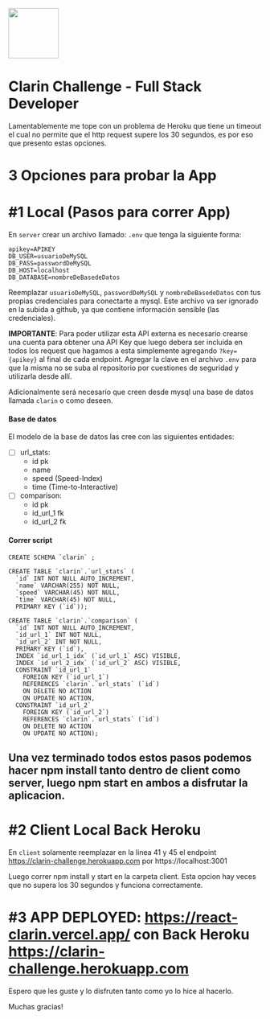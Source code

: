<p align='left'>
    <img height="100" width="100" src='https://www.clarin.com/static/CLAClarin/images/Clarin-sahreing-fbk.png' </img>
</p>

# Clarin Challenge - Full Stack Developer 

Lamentablemente me tope con un problema de Heroku que tiene un timeout el cual no permite que el http request supere los 30 segundos, es por eso que presento estas opciones.

# 3 Opciones para probar la App

# __#1 Local (Pasos para correr App)__

En `server` crear un archivo llamado: `.env` que tenga la siguiente forma:

```
apikey=APIKEY
DB_USER=usuarioDeMySQL
DB_PASS=passwordDeMySQL
DB_HOST=localhost
DB_DATABASE=nombreDeBasedeDatos
```

Reemplazar `usuarioDeMySQL`, `passwordDeMySQL` y `nombreDeBasedeDatos` con tus propias credenciales para conectarte a mysql. Este archivo va ser ignorado en la subida a github, ya que contiene información sensible (las credenciales).

__IMPORTANTE__: Para poder utilizar esta API externa es necesario crearse una cuenta para obtener una API Key que luego debera ser incluida en todos los request que hagamos a esta simplemente agregando `?key={apikey}` al final de cada endpoint. Agregar la clave en el archivo `.env` para que la misma no se suba al repositorio por cuestiones de seguridad y utilizarla desde allí.

Adicionalmente será necesario que creen desde mysql una base de datos llamada `clarin` o como deseen.

#### Base de datos

El modelo de la base de datos las cree con las siguientes entidades:

- [ ] url_stats:
  - id pk
  - name 
  - speed (Speed-Index)
  - time (Time-to-Interactive)
- [ ] comparison:
  - id pk
  - id_url_1 fk
  - id_url_2 fk

#### Correr script

```
CREATE SCHEMA `clarin` ;

CREATE TABLE `clarin`.`url_stats` (
  `id` INT NOT NULL AUTO_INCREMENT,
  `name` VARCHAR(255) NOT NULL,
  `speed` VARCHAR(45) NOT NULL,
  `time` VARCHAR(45) NOT NULL,
  PRIMARY KEY (`id`));

CREATE TABLE `clarin`.`comparison` (
  `id` INT NOT NULL AUTO_INCREMENT,
  `id_url_1` INT NOT NULL,
  `id_url_2` INT NOT NULL,
  PRIMARY KEY (`id`),
  INDEX `id_url_1_idx` (`id_url_1` ASC) VISIBLE,
  INDEX `id_url_2_idx` (`id_url_2` ASC) VISIBLE,
  CONSTRAINT `id_url_1`
    FOREIGN KEY (`id_url_1`)
    REFERENCES `clarin`.`url_stats` (`id`)
    ON DELETE NO ACTION
    ON UPDATE NO ACTION,
  CONSTRAINT `id_url_2`
    FOREIGN KEY (`id_url_2`)
    REFERENCES `clarin`.`url_stats` (`id`)
    ON DELETE NO ACTION
    ON UPDATE NO ACTION);
```

## __Una vez terminado todos estos pasos podemos hacer npm install tanto dentro de client como server, luego npm start en ambos a disfrutar la aplicacion.__

# __#2 Client Local Back Heroku__ 

En `client` solamente reemplazar en la linea 41 y 45 el endpoint https://clarin-challenge.herokuapp.com por https://localhost:3001

Luego correr npm install y start en la carpeta client. Esta opcion hay veces que no supera los 30 segundos y funciona correctamente. 


# __#3 APP DEPLOYED: https://react-clarin.vercel.app/ con Back Heroku https://clarin-challenge.herokuapp.com__

Espero que les guste y lo disfruten tanto como yo lo hice al hacerlo.

Muchas gracias!
